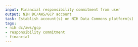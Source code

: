```yaml
---
input: Financial responsibility commitment from user
output: NIH DC/AWS/GCP account
task: Establish account(s) on NIH Data Commons platform(s)
tags:
- nih dc/aws/gcp
- responsibility commitment
- financial
---
```

